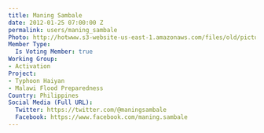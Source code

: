 ```yaml
---
title: Maning Sambale
date: 2012-01-25 07:00:00 Z
permalink: users/maning_sambale
Photo: http://hotwww.s3-website-us-east-1.amazonaws.com/files/old/pictures/picture-22-1412247363.jpg
Member Type:
  Is Voting Member: true
Working Group:
- Activation
Project:
- Typhoon Haiyan
- Malawi Flood Preparedness
Country: Philippines
Social Media (Full URL):
  Twitter: https://twitter.com/@maningsambale
  Facebook: https://www.facebook.com/maning.sambale
---
```


